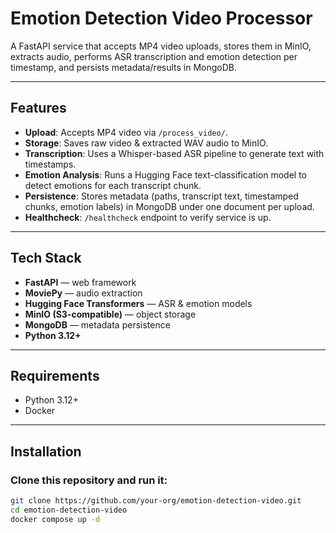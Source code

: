 # Emotion Detection Video Processor

A FastAPI service that accepts MP4 video uploads, stores them in MinIO, extracts audio, performs ASR transcription and emotion detection per timestamp, and persists metadata/results in MongoDB.

---

## Features

- **Upload**: Accepts MP4 video via `/process_video/`.
- **Storage**: Saves raw video & extracted WAV audio to MinIO.
- **Transcription**: Uses a Whisper-based ASR pipeline to generate text with timestamps.
- **Emotion Analysis**: Runs a Hugging Face text-classification model to detect emotions for each transcript chunk.
- **Persistence**: Stores metadata (paths, transcript text, timestamped chunks, emotion labels) in MongoDB under one document per upload.
- **Healthcheck**: `/healthcheck` endpoint to verify service is up.

---

## Tech Stack

- **FastAPI** — web framework  
- **MoviePy** — audio extraction  
- **Hugging Face Transformers** — ASR & emotion models  
- **MinIO (S3-compatible)** — object storage  
- **MongoDB** — metadata persistence  
- **Python 3.12+**  

---

## Requirements

- Python 3.12+  
- Docker

---

## Installation

### Clone this repository and run it:

   ```bash
   git clone https://github.com/your-org/emotion-detection-video.git
   cd emotion-detection-video
   docker compose up -d
   ```